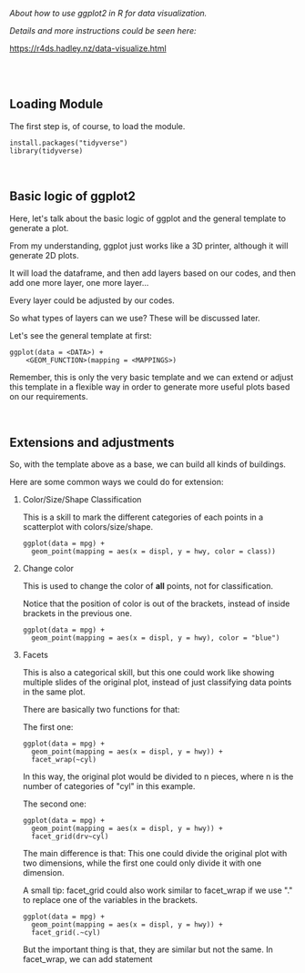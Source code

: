 *About how to use ggplot2 in R for data visualization.*

*Details and more instructions could be seen here:*

https://r4ds.hadley.nz/data-visualize.html

<br>
<br>

## **Loading Module**  

The first step is, of course, to load the module.

```
install.packages("tidyverse")
library(tidyverse)
```
<br>

## **Basic logic of ggplot2**

Here, let's talk about the basic logic of ggplot and the general template to generate a plot.  

From my understanding, ggplot just works like a 3D printer, although it will generate 2D plots.

It will load the dataframe, and then add layers based on our codes, and then add one more layer, one more layer...

Every layer could be adjusted by our codes.

So what types of layers can we use? These will be discussed later.

Let's see the general template at first:

```
ggplot(data = <DATA>) +
    <GEOM_FUNCTION>(mapping = <MAPPINGS>)
```
Remember, this is only the very basic template and we can extend or adjust this template in a flexible way in order to generate more useful plots based on our requirements.

<br>

## **Extensions and adjustments**

So, with the template above as a base, we can build all kinds of buildings.

Here are some common ways we could do for extension:

1. Color/Size/Shape Classification
   
   This is a skill to mark the different categories of each points in a scatterplot with colors/size/shape.  

   ```
   ggplot(data = mpg) +
     geom_point(mapping = aes(x = displ, y = hwy, color = class))
   ```
2. Change color
   
   This is used to change the color of **all** points, not for classification.  

   Notice that the position of color is out of the brackets, instead of inside brackets in the previous one.
   ```
   ggplot(data = mpg) +
     geom_point(mapping = aes(x = displ, y = hwy), color = "blue")
   ```

3. Facets
   
   This is also a categorical skill, but this one could work like showing multiple slides of the original plot, instead of just classifying data points in the same plot.

   There are basically two functions for that:

   The first one:

   ```
   ggplot(data = mpg) +
     geom_point(mapping = aes(x = displ, y = hwy)) +
     facet_wrap(~cyl)
   ```

   In this way, the original plot would be divided to n pieces, where n is the number of categories of "cyl" in this example.

   The second one:

   ```
   ggplot(data = mpg) +
     geom_point(mapping = aes(x = displ, y = hwy)) +
     facet_grid(drv~cyl)
   ```

   The main difference is that: This one could divide the original plot with two dimensions, while the first one could only divide it with one dimension.

   A small tip: facet_grid could also work similar to facet_wrap if we use "." to replace one of the variables in the brackets.

   ```
   ggplot(data = mpg) +
     geom_point(mapping = aes(x = displ, y = hwy)) +
     facet_grid(.~cyl)
   ```

   But the important thing is that, they are similar but not the same. In facet_wrap, we can add statement 